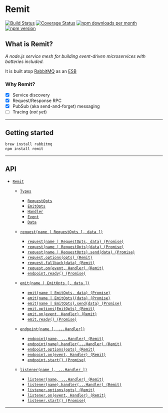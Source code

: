 # Remit

[![Build Status](https://travis-ci.org/jpwilliams/remit.svg?branch=master)](https://travis-ci.org/jpwilliams/remit) [![Coverage Status](https://coveralls.io/repos/github/jpwilliams/remit/badge.svg?branch=master)](https://coveralls.io/github/jpwilliams/remit?branch=v2) [![npm downloads per month](https://img.shields.io/npm/dm/remit.svg)](https://www.npmjs.com/package/remit) [![npm version](https://img.shields.io/npm/v/remit.svg)](https://www.npmjs.com/package/remit)

## What is Remit?

*A node.js service mesh for building event-driven microservices with batteries included.*

It is built atop [RabbitMQ](http://www.rabbitmq.com) as an [ESB](https://en.wikipedia.org/wiki/Enterprise_service_bus)

### Why Remit?
- [x] Service discovery
- [x] Request/Response RPC
- [x] PubSub (aka send-and-forget) messaging
- [ ] Tracing (_not yet_)

---

## Getting started
``` sh
brew install rabbitmq
npm install remit
```

---

## API

- [`Remit`](#)
  - [`Types`](#)
    - [`RequestOpts`](#)
    - [`EmitOpts`](#)
    - [`Handler`](#)
    - [`Event`](#)
    - [`Data`](#)

  - [`request(name | RequestOpts [, data ])`](#)
    - [`request(name | RequestOpts, data) (Promise)`](#)
    - [`request(name | RequestOpts)(data) (Promise)`](#)
    - [`request(name | RequestOpts).send(data) (Promise)`](#)
    - [`request.options(opts) (Remit)`](#)
    - [`request.fallback(data) (Remit)`](#)
    - [`request.on(event, Handler) (Remit)`](#)
    - [`endpoint.ready() (Promise)`](#)

  - [`emit(name | EmitOpts [, data ])`](#)
    - [`emit(name | EmitOpts, data) (Promise)`](#)
    - [`emit(name | EmitOpts)(data) (Promise)`](#)
    - [`emit(name | EmitOpts).send(data) (Promise)`](#)
    - [`emit.options(EmitOpts) (Remit)`](#)
    - [`emit.on(event, Handler) (Remit)`](#)
    - [`emit.ready() (Promise)`](#)
 
  - [`endpoint(name [, ...Handler])`](#)
    - [`endpoint(name, ...Handler) (Remit)`](#)
    - [`endpoint(name).handler(...Handler) (Remit)`](#)
    - [`endpoint.options(opts) (Remit)`](#)
    - [`endpoint.on(event, Handler) (Remit)`](#)
    - [`endpoint.start() (Promise)`](#)

  - [`listener(name [, ...Handler ])`](#)
    - [`listener(name, ...Handler) (Remit)`](#)
    - [`listener(name).handler(...Handler) (Remit)`](#)
    - [`listener.options(opts) (Remit)`](#)
    - [`listener.on(event, Handler) (Remit)`](#)
    - [`listener.start() (Promise)`](#)
---
